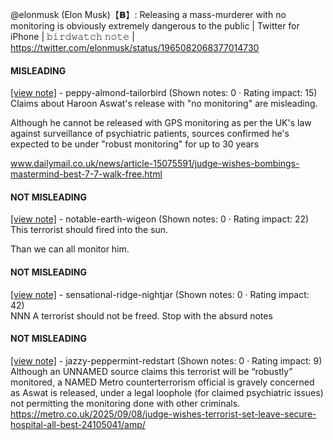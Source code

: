 @elonmusk (Elon Musk)【𝗕】: Releasing a mass-murderer with no monitoring is obviously extremely dangerous to the public | Twitter for iPhone | 𝚋𝚒𝚛𝚍𝚠𝚊𝚝𝚌𝚑 𝚗𝚘𝚝𝚎 | https://twitter.com/elonmusk/status/1965082068377014730

#### MISLEADING

[[view note]](https://x.com/i/birdwatch/n/1965092061981323425) - peppy-almond-tailorbird (Shown notes: 0 · Rating impact: 15)\
Claims about Haroon Aswat's release with "no monitoring" are misleading.

Although he cannot be released with GPS monitoring as per the UK's law against surveillance of psychiatric patients, sources confirmed he's expected to be under "robust monitoring" for up to 30 years

www.dailymail.co.uk/news/article-15075591/judge-wishes-bombings-mastermind-best-7-7-walk-free.html

#### NOT MISLEADING

[[view note]](https://x.com/i/birdwatch/n/1965165667595776389) - notable-earth-wigeon (Shown notes: 0 · Rating impact: 22)\
This terrorist should fired into the sun.

Than we can all monitor him.

#### NOT MISLEADING

[[view note]](https://x.com/i/birdwatch/n/1965100442720878892) - sensational-ridge-nightjar (Shown notes: 0 · Rating impact: 42)\
NNN A terrorist should not be freed. Stop with the absurd notes 

#### NOT MISLEADING

[[view note]](https://x.com/i/birdwatch/n/1965098383447585209) - jazzy-peppermint-redstart (Shown notes: 0 · Rating impact: 9)\
Although an UNNAMED source claims this terrorist will be “robustly” monitored, a NAMED Metro counterterrorism official is gravely concerned as Aswat is released, under a legal loophole (for claimed psychiatric issues) not permitting the monitoring done with other criminals.
https://metro.co.uk/2025/09/08/judge-wishes-terrorist-set-leave-secure-hospital-all-best-24105041/amp/
